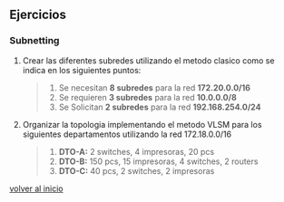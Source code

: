 ## Ejercicios
### Subnetting

1. Crear las diferentes subredes utilizando el metodo clasico como se indica en los siguientes puntos:
	> 1. Se necesitan **8 subredes** para la red **172.20.0.0/16**
	> 1. Se requieren **3 subredes** para la red **10.0.0.0/8**
	> 1. Se Solicitan **2 subredes** para la red **192.168.254.0/24**

1. Organizar la topologia implementando el metodo VLSM para los siguientes departamentos utilizando la red 172.18.0.0/16
	> 1. __DTO-A:__ 2 switches, 4 impresoras, 20 pcs
	> 1. __DTO-B:__ 150 pcs, 15 impresoras, 4 switches, 2 routers
	> 1. __DTO-C:__ 40 pcs, 2 switches, 2 impresoras

[volver al inicio](../readme.md)
